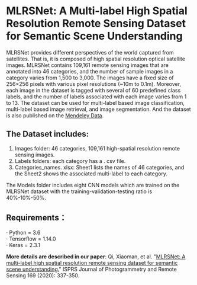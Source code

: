 # MLRSNet: A Multi-label High Spatial Resolution Remote Sensing Dataset for Semantic Scene Understanding 

MLRSNet provides different perspectives of the world captured from satellites. That is, it is composed of high spatial resolution optical satellite images. MLRSNet contains 109,161 remote sensing images that are annotated into 46 categories, and the number of sample images in a category varies from 1,500 to 3,000. The images have a fixed size of 256×256 pixels with various pixel resolutions (~10m to 0.1m). Moreover, each image in the dataset is tagged with several of 60 predefined class labels, and the number of labels associated with each image varies from 1 to 13. The dataset can be used for multi-label based image classification, multi-label based image retrieval, and image segmentation. And the dataset is also published on the [Mendeley Data](https://data.mendeley.com/datasets/7j9bv9vwsx/2).

## The Dataset includes:
1.	Images folder: 46 categories, 109,161 high-spatial resolution remote sensing images.
2.	Labels folders: each category has a . csv file.
3.	Categories_names. xlsx: Sheet1 lists the names of 46 categories, and the Sheet2 shows the associated multi-label to each category.

The Models folder includes eight CNN models which are trained on the MLRSNet dataset with the training-validation-testing ratio is 40%-10%-50%. 

## Requirements：
· Python = 3.6  
· Tensorflow = 1.14.0  
· Keras = 2.3.1  

**More details are described in our paper**: 
Qi, Xiaoman, et al. "[MLRSNet: A multi-label high spatial resolution remote sensing dataset for semantic scene understanding.](https://www.sciencedirect.com/science/article/abs/pii/S0924271620302677)" ISPRS Journal of Photogrammetry and Remote Sensing 169 (2020): 337-350.
